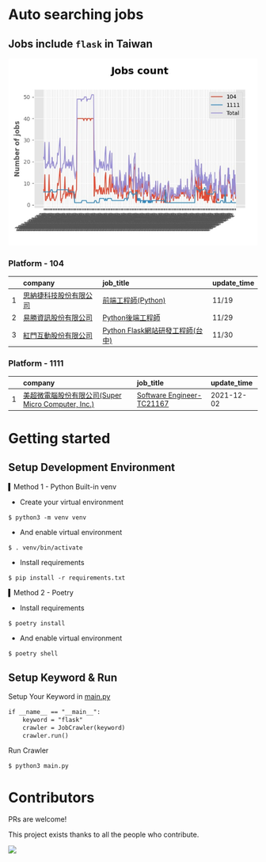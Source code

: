 # Auto searching jobs

## Jobs include `flask` in Taiwan 

 ![image](./doc/plot_img.jpg)


### Platform - 104


|    | company                                                                               | job_title                                                                                | update_time   |
|---:|:--------------------------------------------------------------------------------------|:-----------------------------------------------------------------------------------------|:--------------|
|  1 | [思納捷科技股份有限公司](https://www.104.com.tw/company/1a2x6bk977?jobsource=jolist_c_relevance) | [前端工程師(Python)](https://www.104.com.tw/job/7g8nn?jobsource=jolist_c_relevance)           | 11/19         |
|  2 | [易勝資訊股份有限公司](https://www.104.com.tw/company/1a2x6bj8og?jobsource=jolist_c_relevance)  | [Python後端工程師](https://www.104.com.tw/job/76vbt?jobsource=jolist_c_relevance)             | 11/29         |
|  3 | [紅門互動股份有限公司](https://www.104.com.tw/company/oh4m67k?jobsource=jolist_c_relevance)     | [Python Flask網站研發工程師(台中)](https://www.104.com.tw/job/6kf9h?jobsource=jolist_c_relevance) | 11/30         |

### Platform - 1111


|    | company                                                                          | job_title                                                          | update_time   |
|---:|:---------------------------------------------------------------------------------|:-------------------------------------------------------------------|:--------------|
|  1 | [美超微電腦股份有限公司(Super Micro Computer, Inc.)](https://www.1111.com.tw/corp/9530088/) | [Software Engineer-TC21167](https://www.1111.com.tw/job/98544764/) | 2021-12-02    |



# Getting started
## Setup Development Environment
▍Method 1 - Python Built-in venv

- Create your virtual environment
```
$ python3 -m venv venv
```
- And enable virtual environment
```
$ . venv/bin/activate
```
- Install requirements
```
$ pip install -r requirements.txt 
```

▍Method 2 - Poetry
- Install requirements
```
$ poetry install
```
- And enable virtual environment
```
$ poetry shell
```

## Setup Keyword & Run

Setup Your Keyword in [main.py](./main.py#L88)
```
if __name__ == "__main__":
    keyword = "flask"
    crawler = JobCrawler(keyword)
    crawler.run()
```

Run Crawler
```
$ python3 main.py
```

# Contributors
PRs are welcome!

This project exists thanks to all the people who contribute.

<a href="https://github.com/hsuanchi/auto-search-flask-job/graphs/contributors">
  <img src="https://contrib.rocks/image?repo=hsuanchi/auto-search-flask-job"/>
</a>
